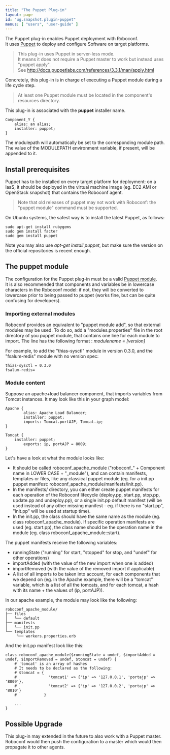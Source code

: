 ```yaml
---
title: "The Puppet Plug-in"
layout: page
id: "ug.snapshot.plugin-puppet"
menus: [ "users", "user-guide" ]
---
```


The Puppet plug-in enables Puppet deployment with Roboconf.  
It uses [Puppet](http://www.puppetlabs.com) to deploy and configure Software on target platforms.

> This plug-in uses Puppet in server-less mode.  
> It means it does not require a Puppet master to work but instead uses "puppet apply".  
> See http://docs.puppetlabs.com/references/3.3.1/man/apply.html

Concretely, this plug-in is in charge of executing a Puppet module during a life cycle step.

> At least one Puppet module must be located in the component's resources directory.

This plug-in is associated with the **puppet** installer name.

	Component_Y {
		alias: an alias;
		installer: puppet;
	}

The modulepath will automatically be set to the corresponding module path. The value of the MODULEPATH environment variable, if present, will be appended to it.

## Install prerequisites

Puppet has to be installed on every target platform for deployment: on a IaaS, it should be deployed in the
virtual machine image (eg. EC2 AMI or OpenStack snapshot) that contains the Roboconf agent.

> Note that old releases of puppet may not work with Roboconf: the "puppet module" command must be supported.

On Ubuntu systems, the safest way is to install the latest Puppet, as follows:

	sudo apt-get install rubygems
	sudo gem install facter
	sudo gem install puppet

Note you may also use *apt-get install puppet*, but make sure the version on the official repositories is
recent enough.


## The puppet module

The configuration for the Puppet plug-in must be a valid [Puppet module](http://docs.puppetlabs.com/learning/modules1.html).  
It is also recommended that components and variables be in lowercase characters in the Roboconf model: if not, they will be converted to lowercase prior to being passed to puppet (works fine, but can be quite confusing for developers).

### Importing external modules

Roboconf provides an equivalent to "puppet module add", so that external modules may be used.
To do so, add a "modules.properties" file in the root directory of you puppet module, that contains one line for each module to import.
The line has the following format : <i>modulename = [version]</i>

For example, to add the "thias-sysctl" module in version 0.3.0, and the "fsalum-redis" module with no version spec:

``` properties
thias-sysctl = 0.3.0
fsalum-redis=
```

### Module content

Suppose an apache+load balancer component, that imports variables from Tomcat instances. It may look like this in your graph model:


	Apache {
        	alias: Apache Load Balancer;
        	installer: puppet;
        	imports: Tomcat.portAJP, Tomcat.ip;
	}
	
	Tomcat {
		installer: puppet;
        	exports: ip, portAJP = 8009;
	}


Let's have a look at what the module looks like:

* It should be called roboconf\_apache\_module ("roboconf\_" + Component name in LOWER CASE + "\_module"), and can contain manifests, templates or files, like any classical puppet module (eg. for a init.pp puppet manifest: roboconf_apache_module/manifests/init.pp).
* In the manifests/ directory, you can either create puppet manifests for each operation of the Roboconf lifecycle (deploy.pp, start.pp, stop.pp, update.pp and undeploy.pp), or a single init.pp default manifest (will be used instead of any other missing manifest - eg. if there is no "start.pp", "init.pp" will be used at startup time).
* In the init.pp, the class should have the same name as the module (eg. class roboconf_apache_module). If specific operation manifests are used (eg. start.pp), the class name should be the operation name in the module (eg. class roboconf_apache_module::start).

The puppet manifests receive the following variables:

* runningState ("running" for start, "stopped" for stop, and "undef" for other operations)
* importAdded (with the value of the new import when one is added)
* importRemoved (with the value of the removed import if applicable)
* A list of all imports to be taken into account, for each components that we depend on (eg. in the Apache example, there will be a "tomcat" variable, which is a list of all the tomcats, and for each tomcat, a hash with its name + the values of (ip, portAJP)).

In our apache example, the module may look like the following:

	roboconf_apache_module/
	├── files
	│   └── default
	├── manifests
	│   └── init.pp
	└── templates
    	 └── workers.properties.erb

And the init.pp manifest look like this:

``` puppet
class roboconf_apache_module($runningState = undef, $importAdded = undef, $importRemoved = undef, $tomcat = undef) {
	# 'tomcat' is an array of hashes
	# It needs to be declared as the following:
	# $tomcat = {
	#              'tomcat1' => {'ip' => '127.0.0.1', 'portajp' => '8009'},
	#              'tomcat2' => {'ip' => '127.0.0.2', 'portajp' => '8010'}
	#            }
	
	...
}
```

## Possible Upgrade

This plug-in may extended in the future to also work with a Puppet master.  
Roboconf would then push the configuration to a master which would then propagate it
to other agents.
